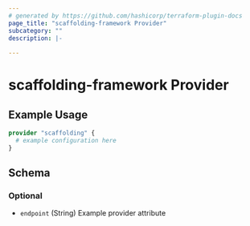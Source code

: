 ```yaml
---
# generated by https://github.com/hashicorp/terraform-plugin-docs
page_title: "scaffolding-framework Provider"
subcategory: ""
description: |-
  
---
```


# scaffolding-framework Provider

## Example Usage

```terraform
provider "scaffolding" {
  # example configuration here
}
```

<!-- schema generated by tfplugindocs -->

## Schema

### Optional

- `endpoint` (String) Example provider attribute
